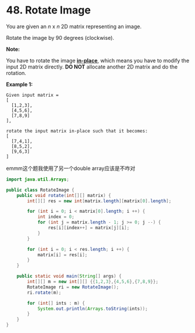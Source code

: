 
# 48. Rotate Image

You are given an *n* x *n* 2D matrix representing an image.

Rotate the image by 90 degrees (clockwise).

**Note:**

You have to rotate the image [**in-place**](https://en.wikipedia.org/wiki/In-place_algorithm), which means you have to modify the input 2D matrix directly. **DO NOT** allocate another 2D matrix and do the rotation.

**Example 1:**

```
Given input matrix = 
[
  [1,2,3],
  [4,5,6],
  [7,8,9]
],

rotate the input matrix in-place such that it becomes:
[
  [7,4,1],
  [8,5,2],
  [9,6,3]
]
```

emmm这个题我使用了另一个double array应该是不咋对

```java
import java.util.Arrays;

public class RotateImage {
    public void rotate(int[][] matrix) {
        int[][] res = new int[matrix.length][matrix[0].length];

        for (int i = 0; i < matrix[0].length; i ++) {
            int index = 0;
            for (int j = matrix.length - 1; j >= 0; j --) {
                res[i][index++] = matrix[j][i];
            }
        }

        for (int i = 0; i < res.length; i ++) {
            matrix[i] = res[i];
        }
    }

    public static void main(String[] args) {
        int[][] m = new int[][] {{1,2,3},{4,5,6},{7,8,9}};
        RotateImage ri = new RotateImage();
        ri.rotate(m);

        for (int[] ints : m) {
            System.out.println(Arrays.toString(ints));
        }
    }
}
```